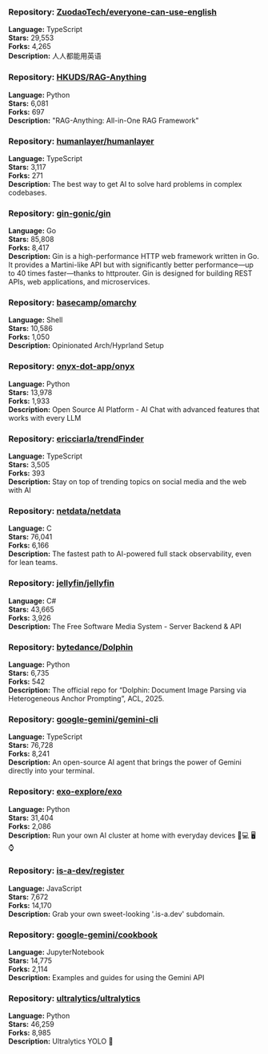 ### **Repository:** [ZuodaoTech/everyone-can-use-english](https://github.com/ZuodaoTech/everyone-can-use-english)

**Language:** TypeScript  
**Stars:** 29,553  
**Forks:** 4,265  
**Description:** 人人都能用英语

### **Repository:** [HKUDS/RAG-Anything](https://github.com/HKUDS/RAG-Anything)

**Language:** Python  
**Stars:** 6,081  
**Forks:** 697  
**Description:** "RAG-Anything: All-in-One RAG Framework"

### **Repository:** [humanlayer/humanlayer](https://github.com/humanlayer/humanlayer)

**Language:** TypeScript  
**Stars:** 3,117  
**Forks:** 271  
**Description:** The best way to get AI to solve hard problems in complex codebases.

### **Repository:** [gin-gonic/gin](https://github.com/gin-gonic/gin)

**Language:** Go  
**Stars:** 85,808  
**Forks:** 8,417  
**Description:** Gin is a high-performance HTTP web framework written in Go. It provides a Martini-like API but with significantly better performance—up to 40 times faster—thanks to httprouter. Gin is designed for building REST APIs, web applications, and microservices.

### **Repository:** [basecamp/omarchy](https://github.com/basecamp/omarchy)

**Language:** Shell  
**Stars:** 10,586  
**Forks:** 1,050  
**Description:** Opinionated Arch/Hyprland Setup

### **Repository:** [onyx-dot-app/onyx](https://github.com/onyx-dot-app/onyx)

**Language:** Python  
**Stars:** 13,978  
**Forks:** 1,933  
**Description:** Open Source AI Platform - AI Chat with advanced features that works with every LLM

### **Repository:** [ericciarla/trendFinder](https://github.com/ericciarla/trendFinder)

**Language:** TypeScript  
**Stars:** 3,505  
**Forks:** 393  
**Description:** Stay on top of trending topics on social media and the web with AI

### **Repository:** [netdata/netdata](https://github.com/netdata/netdata)

**Language:** C  
**Stars:** 76,041  
**Forks:** 6,166  
**Description:** The fastest path to AI-powered full stack observability, even for lean teams.

### **Repository:** [jellyfin/jellyfin](https://github.com/jellyfin/jellyfin)

**Language:** C#  
**Stars:** 43,665  
**Forks:** 3,926  
**Description:** The Free Software Media System - Server Backend & API

### **Repository:** [bytedance/Dolphin](https://github.com/bytedance/Dolphin)

**Language:** Python  
**Stars:** 6,735  
**Forks:** 542  
**Description:** The official repo for “Dolphin: Document Image Parsing via Heterogeneous Anchor Prompting”, ACL, 2025.

### **Repository:** [google-gemini/gemini-cli](https://github.com/google-gemini/gemini-cli)

**Language:** TypeScript  
**Stars:** 76,728  
**Forks:** 8,241  
**Description:** An open-source AI agent that brings the power of Gemini directly into your terminal.

### **Repository:** [exo-explore/exo](https://github.com/exo-explore/exo)

**Language:** Python  
**Stars:** 31,404  
**Forks:** 2,086  
**Description:** Run your own AI cluster at home with everyday devices 📱💻 🖥️⌚

### **Repository:** [is-a-dev/register](https://github.com/is-a-dev/register)

**Language:** JavaScript  
**Stars:** 7,672  
**Forks:** 14,170  
**Description:** Grab your own sweet-looking '.is-a.dev' subdomain.

### **Repository:** [google-gemini/cookbook](https://github.com/google-gemini/cookbook)

**Language:** JupyterNotebook  
**Stars:** 14,775  
**Forks:** 2,114  
**Description:** Examples and guides for using the Gemini API

### **Repository:** [ultralytics/ultralytics](https://github.com/ultralytics/ultralytics)

**Language:** Python  
**Stars:** 46,259  
**Forks:** 8,985  
**Description:** Ultralytics YOLO 🚀

